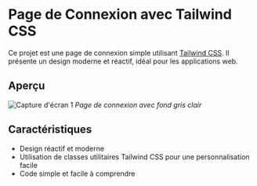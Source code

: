 # Page de Connexion avec Tailwind CSS

Ce projet est une page de connexion simple utilisant [Tailwind CSS](https://tailwindcss.com/). Il présente un design moderne et réactif, idéal pour les applications web.

## Aperçu

![Capture d'écran 1](screenshot1.jpg)
*Page de connexion avec fond gris clair*



## Caractéristiques

- Design réactif et moderne
- Utilisation de classes utilitaires Tailwind CSS pour une personnalisation facile
- Code simple et facile à comprendre



